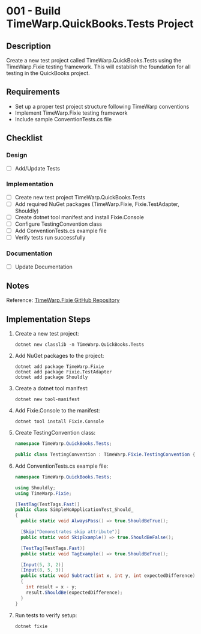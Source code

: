 # 001 - Build TimeWarp.QuickBooks.Tests Project

## Description

Create a new test project called TimeWarp.QuickBooks.Tests using the TimeWarp.Fixie testing framework. This will establish the foundation for all testing in the QuickBooks project.

## Requirements

- Set up a proper test project structure following TimeWarp conventions
- Implement TimeWarp.Fixie testing framework
- Include sample ConventionTests.cs file

## Checklist

### Design
- [ ] Add/Update Tests

### Implementation
- [ ] Create new test project TimeWarp.QuickBooks.Tests
- [ ] Add required NuGet packages (TimeWarp.Fixie, Fixie.TestAdapter, Shouldly)
- [ ] Create dotnet tool manifest and install Fixie.Console
- [ ] Configure TestingConvention class
- [ ] Add ConventionTests.cs example file
- [ ] Verify tests run successfully

### Documentation
- [ ] Update Documentation

## Notes

Reference: [TimeWarp.Fixie GitHub Repository](https://github.com/TimeWarpEngineering/timewarp-fixie)

## Implementation Steps

1. Create a new test project:
   ```console
   dotnet new classlib -n TimeWarp.QuickBooks.Tests
   ```

2. Add NuGet packages to the project:
   ```console
   dotnet add package TimeWarp.Fixie
   dotnet add package Fixie.TestAdapter
   dotnet add package Shouldly
   ```

3. Create a dotnet tool manifest:
   ```console
   dotnet new tool-manifest
   ```

4. Add Fixie.Console to the manifest:
   ```console
   dotnet tool install Fixie.Console
   ```

5. Create TestingConvention class:
   ```csharp
   namespace TimeWarp.QuickBooks.Tests;

   public class TestingConvention : TimeWarp.Fixie.TestingConvention { }
   ```

6. Add ConventionTests.cs example file:
   ```csharp
   namespace TimeWarp.QuickBooks.Tests;

   using Shouldly;
   using TimeWarp.Fixie;

   [TestTag(TestTags.Fast)]
   public class SimpleNoApplicationTest_Should_
   {
     public static void AlwaysPass() => true.ShouldBeTrue();

     [Skip("Demonstrates skip attribute")]
     public static void SkipExample() => true.ShouldBeFalse();

     [TestTag(TestTags.Fast)]
     public static void TagExample() => true.ShouldBeTrue();

     [Input(5, 3, 2)]
     [Input(8, 5, 3)]
     public static void Subtract(int x, int y, int expectedDifference)
     {
       int result = x - y;
       result.ShouldBe(expectedDifference);
     }
   }
   ```

7. Run tests to verify setup:
   ```console
   dotnet fixie